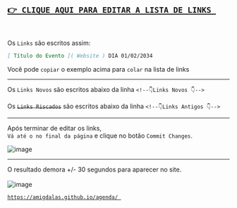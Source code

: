 
## [`👉 CLIQUE AQUI PARA EDITAR A LISTA DE LINKS `]( https://github.com/amigdalas/agenda/edit/gh-pages/sites.md ) <br>
<br>


Os `Links` são escritos assim:<br> 
```markdown
[ Título do Evento ]( Website ) DIA 01/02/2034
```
Você pode `copiar` o exemplo acima para `colar` na lista de links<br> 

______

 Os `Links Novos` são escritos abaixo da linha `<!--👇Links Novos 👇-->`<br> <br>
 Os ~~`Links Riscados`~~ são escritos abaixo da linha `<!--👇Links Antigos 👇-->`<br>

______

 Após terminar de editar os links, <br> `Vá até o no final da página` e clique no botão `Commit Changes`.  <br>

![image](https://user-images.githubusercontent.com/45118493/128440145-3950217d-006f-462a-b446-f7f515886612.png)

------------------------------------------------------ 

O resultado demora +/- 30 segundos para aparecer no site.<br><br>
![image](https://user-images.githubusercontent.com/45118493/128441497-a572f611-ec1b-4523-a8b6-0223fe9d929f.png)<br>

 
 [``` https://amigdalas.github.io/agenda/  ```](https://amigdalas.github.io/agenda/)
